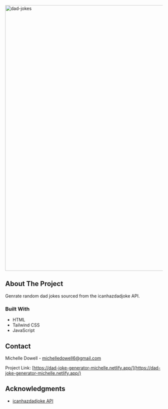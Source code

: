<img width="850" alt="dad-jokes" src="https://github.com/user-attachments/assets/3f1c89e7-9da3-4b73-ada6-d427d8808cf0" />

<!-- ABOUT THE PROJECT -->
## About The Project

Genrate random dad jokes sourced from the icanhazdadjoke API.

### Built With

* HTML
* Tailwind CSS
* JavaScript


<!-- CONTACT -->
## Contact

Michelle Dowell - michelledowell6@gmail.com

Project Link: [https://dad-joke-generator-michelle.netlify.app/](https://dad-joke-generator-michelle.netlify.app/)

<!-- ACKNOWLEDGMENTS -->
## Acknowledgments

* [icanhazdadjoke API](https://icanhazdadjoke.com/api)
